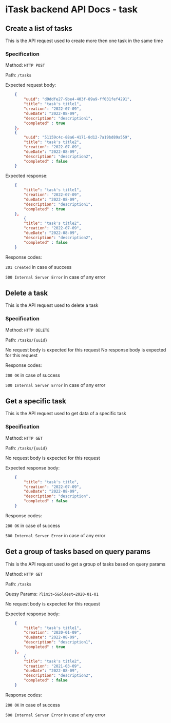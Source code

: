 # iTask backend API Docs - task

## Create a list of tasks

This is the API request used to create more then one task in the same time

### Specification

Method: `HTTP POST`

Path: `/tasks`

Expected request body:
```json
    {
        "uuid": "d9ddfe27-9be4-403f-89a9-ff031fef4291",
        "title": "task's title1",
        "creation": "2022-07-09",
        "dueDate": "2022-08-09",
        "description": "description1",
        "completed" : true
    },
    {
        "uuid": "51159c4c-88a6-4171-8d12-7a19bd89a559",
        "title": "task's title2",
        "creation": "2022-07-09",
        "dueDate": "2022-08-09",
        "description": "description2",
        "completed" : false
    }
```

Expected response:

```json
    {
        "title": "task's title1",
        "creation": "2022-07-09",
        "dueDate": "2022-08-09",
        "description": "description1",
        "completed" : true
    },
        {
        "title": "task's title2",
        "creation": "2022-07-09",
        "dueDate": "2022-08-09",
        "description": "description2",
        "completed" : false
    }
```

Response codes:

`201 Created` in case of success

`500 Internal Server Error` in case of any error

## Delete a task

This is the API request used to delete a task

### Specification

Method: `HTTP DELETE`

Path: `/tasks/{uuid}`

No request body is expected for this request
No response body is expected for this request

Response codes:

`200 OK` in case of success

`500 Internal Server Error` in case of any error

## Get a specific task

This is the API request used to get data of a specific task

### Specification

Method: `HTTP GET`

Path: `/tasks/{uuid}`

No request body is expected for this request

Expected response body:
```json
    {
        "title": "task's title",
        "creation": "2022-07-09",
        "dueDate": "2022-08-09",
        "description": "description",
        "completed" : false
    }
```

Response codes:

`200 OK` in case of success

`500 Internal Server Error` in case of any error

## Get a group of tasks based on query params

This is the API request used to get a group of tasks based on query params

Method: `HTTP GET`

Path: `/tasks`

Quesy Params: `?limit=5&oldest=2020-01-01`

No request body is expected for this request

Expected response body:
```json
    {
        "title": "task's title1",
        "creation": "2020-01-09",
        "dueDate": "2022-08-09",
        "description": "description1",
        "completed" : true
    },
        {
        "title": "task's title2",
        "creation": "2021-03-09",
        "dueDate": "2022-08-09",
        "description": "description2",
        "completed" : false
    }
``` 

Response codes:

`200 OK` in case of success

`500 Internal Server Error` in case of any error
